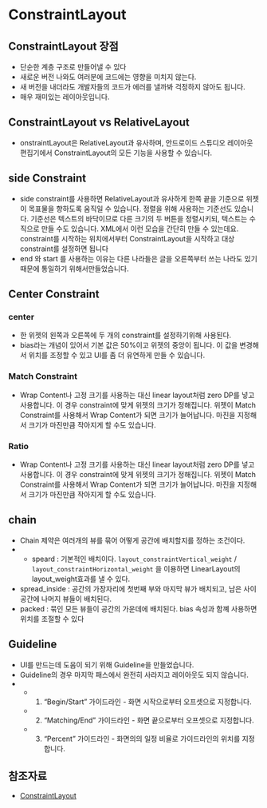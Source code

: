 ﻿# ConstraintLayout
## ConstraintLayout 장점
- 단순한 계층 구조로 만들어낼 수 있다
- 새로운 버전 나와도 여러분에 코드에는 영향을 미치지 않는다.
- 새 버전을 내더라도 개발자들의 코드가 에러를 낼까봐 걱정하지 않아도 됩니다.
- 매우  재미있는 레이아웃입니다.
## ConstraintLayout vs RelativeLayout
- onstraintLayout은 RelativeLayout과 유사하며, 안드로이드 스튜디오 레이아웃 편집기에서 ConstraintLayout의 모든 기능을 사용할 수 있습니다.
##  side Constraint
- side constraint를 사용하면 RelativeLayout과 유사하게 한쪽 끝을 기준으로 위젯이 목표물을 향하도록 움직일 수 있습니다. 정렬을 위해 사용하는 기준선도 있습니다. 기준선은 텍스트의 바닥이므로 다른 크기의 두 버튼을 정렬시키되, 텍스트는 수직으로 만들 수도 있습니다. XML에서 이런 모습을 간단히 만들 수 있는데요. constraint를 시작하는 위치에서부터 ConstraintLayout을 시작하고 대상 constraint를 설정하면 됩니다
- end 와 start 를 사용하는 이유는 다른 나라들은 글을 오른쪽부터 쓰는 나라도 있기때문에 통일하기 위해서만들었습니다. 
## Center Constraint
### center
- 한 위젯의 왼쪽과 오른쪽에 두 개의 constraint를 설정하기위해 사용된다.
- bias라는 개념이 있어서 기본 값은 50%이고 위젯의 중앙이 됩니다. 이 값을 변경해서 위치를 조정할 수 있고 UI를 좀 더 유연하게 만들 수 있습니다.
### Match Constraint
- Wrap Content나 고정 크기를 사용하는 대신 linear layout처럼 zero DP를 넣고 사용합니다. 이 경우 constraint에 맞게 위젯의 크기가 정해집니다. 위젯이 Match Constraint를 사용해서 Wrap Content가 되면 크기가 늘어납니다. 마진을 지정해서 크기가 마진만큼 작아지게 할 수도 있습니다.
###  Ratio
- Wrap Content나 고정 크기를 사용하는 대신 linear layout처럼 zero DP를 넣고 사용합니다. 이 경우 constraint에 맞게 위젯의 크기가 정해집니다. 위젯이 Match Constraint를 사용해서 Wrap Content가 되면 크기가 늘어납니다. 마진을 지정해서 크기가 마진만큼 작아지게 할 수도 있습니다.
## chain
- Chain 제약은 여러개의 뷰를 묶어 어떻게 공간에 배치할지를 정하는 조건이다.
-  -  speard : 기본적인 배치이다. `layout_constraintVertical_weight` / `layout_constraintHorizontal_weight` 을 이용하면 LinearLayout의 layout_weight효과를 낼 수 있다.
  -   spread_inside : 공간의 가장자리에 첫번째 부와 마지막 뷰가 배치되고, 남은 사이공간에 나머지 뷰들이 배치된다.
  -   packed : 묶인 모든 뷰들이 공간의 가운데에 배치된다. bias 속성과 함꼐 사용하면 위치를 조절할 수 있다
## Guideline
- UI를 만드는데 도움이 되기 위해 Guideline을 만들었습니다.
- Guideline의 경우 마지막 패스에서 완전히 사라지고 레이아웃도 되지 않습니다.
- - 1.  “Begin/Start” 가이드라인 - 화면 시작으로부터 오프셋으로 지정합니다.
  - 2.  “Matching/End” 가이드라인 - 화면 끝으로부터 오프셋으로 지정합니다.
  - 3.  “Percent” 가이드라인 - 화면의의 일정 비율로 가이드라인의 위치를 지정합니다.
## 참조자료
- [ConstraintLayout](https://github.com/GramDefined/Study/blob/master/01_%EC%9D%B4%EC%8A%B9%EC%9A%B1_ConstraintLayout/ConstraintLayout_%EC%9D%B4%EC%8A%B9%EC%9A%B1.pptx)
